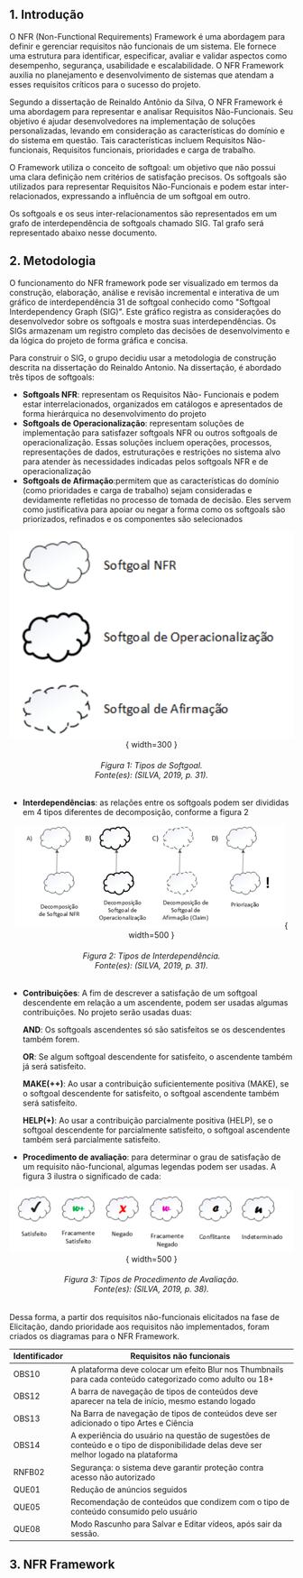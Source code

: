 ## 1. Introdução
O NFR (Non-Functional Requirements) Framework é uma abordagem para definir e gerenciar requisitos não funcionais de um sistema. Ele fornece uma estrutura para identificar, especificar, avaliar e validar aspectos como desempenho, segurança, usabilidade e escalabilidade. O NFR Framework auxilia no planejamento e desenvolvimento de sistemas que atendam a esses requisitos críticos para o sucesso do projeto.

Segundo a dissertação de Reinaldo Antônio da Silva,  O NFR Framework é uma abordagem para representar e analisar Requisitos Não-Funcionais. Seu objetivo é ajudar desenvolvedores na implementação de soluções personalizadas, levando em consideração as características do domínio e do sistema em questão. Tais características incluem Requisitos Não-funcionais, Requisitos funcionais, prioridades e carga de trabalho. 

O Framework utiliza o conceito de softgoal: um objetivo que não possui uma clara definição nem critérios de satisfação precisos. Os softgoals são utilizados para representar Requisitos Não-Funcionais e podem estar inter-relacionados, expressando a influência de um softgoal em outro.

Os softgoals e os seus inter-relacionamentos são representados em um grafo de interdependência de softgoals chamado SIG. Tal grafo será representado abaixo nesse documento.

## 2. Metodologia

O funcionamento do NFR framework pode ser visualizado em termos da construção, elaboração, análise e revisão incremental e interativa de um gráfico de interdependência 31 de softgoal conhecido como "Softgoal Interdependency Graph (SIG)". Este gráfico registra as considerações do desenvolvedor sobre os softgoals e mostra suas interdependências. Os SIGs armazenam um registro completo das decisões de desenvolvimento e da lógica do projeto de forma gráfica e concisa.

Para construir o SIG, o grupo decidiu usar a metodologia de construção descrita na dissertação do Reinaldo Antonio. Na dissertação, é abordado três tipos de softgoals:

- **Softgoals NFR**: representam os Requisitos Não- Funcionais e podem estar interrelacionados, organizados em catálogos e apresentados de forma hierárquica no desenvolvimento do projeto
- **Softgoals de Operacionalização**: representam soluções de implementação para satisfazer softgoals NFR ou outros softgoals de operacionalização. Essas soluções incluem operações, processos, representações de dados, estruturações e restrições no sistema alvo para atender às necessidades indicadas pelos softgoals NFR e de operacionalização
- **Softgoals de Afirmação**:permitem que as características do domínio (como prioridades e carga de trabalho) sejam consideradas e devidamente refletidas no processo de tomada de decisão. Eles servem como justificativa para apoiar ou negar a forma como os softgoals são priorizados, refinados e os componentes são selecionados

<center>

![SoftGoals_tipos](./imagens/softgoal_tipos.png){ width=300 }

<h6 align = "center">Figura 1: Tipos de Softgoal.
<br>Fonte(es): (SILVA, 2019, p. 31).
</h6>
</center>

- **Interdependências**: as relações entre os softgoals podem ser divididas em 4 tipos diferentes de decomposição, conforme a figura 2

<center>

![interdependencia_tipos](./imagens/interdependencia_tipos.png){ width=500 }

<h6 align = "center">Figura 2: Tipos de Interdependência.
<br>Fonte(es): (SILVA, 2019, p. 31).
</h6>
</center>

- **Contribuições**: A fim de descrever a satisfação de um softgoal descendente em relação a um ascendente, podem ser usadas algumas contribuições. No projeto serão usadas duas:
    
    **AND**: Os softgoals ascendentes só são satisfeitos se os descendentes também forem.
    
    **OR**: Se algum softgoal descendente for satisfeito, o ascendente também já será satisfeito.
    
    **MAKE(++)**: Ao usar a contribuição suficientemente positiva (MAKE), se o softgoal descendente for satisfeito, o softgoal ascendente também será satisfeito.
    
    **HELP(+)**: Ao usar a contribuição parcialmente positiva (HELP), se o softgoal descendente for parcialmente satisfeito, o softgoal ascendente também será parcialmente satisfeito.

- **Procedimento de avaliação**: para determinar o grau de satisfação de um requisito não-funcional, algumas legendas podem ser usadas. A figura 3 ilustra o significado de cada:

<center>

![procedimento_avaliacao](./imagens/procedimento_avaliacao.png){ width=500 }

<h6 align = "center">Figura 3: Tipos de Procedimento de Avaliação.
<br>Fonte(es): (SILVA, 2019, p. 38).
</h6>
</center>

Dessa forma, a partir dos requisitos não-funcionais elicitados na fase de Elicitação, dando prioridade aos requisitos não implementados, foram criados os diagramas para o NFR Framework.

| Identificador | Requisitos não funcionais |
| --------------| ---------- |
| OBS10 | A plataforma deve colocar um efeito Blur nos Thumbnails para cada conteúdo categorizado como adulto ou 18+ |
| OBS12 | A barra de navegação de tipos de conteúdos deve aparecer na tela de início, mesmo estando logado  |
| OBS13 | Na Barra de navegação de tipos de conteúdos deve ser adicionado o tipo Artes e Ciência | 
| OBS14 | A experiência do usuário na questão de sugestões de conteúdo e o tipo de disponibilidade delas deve ser melhor logado na plataforma |
| RNFB02 | Segurança: o sistema deve garantir proteção contra acesso não autorizado |
| QUE01 | Redução de anúncios seguidos |
| QUE05 | Recomendação de conteúdos que condizem com o tipo de conteúdo consumido pelo usuário |
| QUE08 | Modo Rascunho para Salvar e Editar vídeos, após sair da sessão.|


## 3. NFR Framework